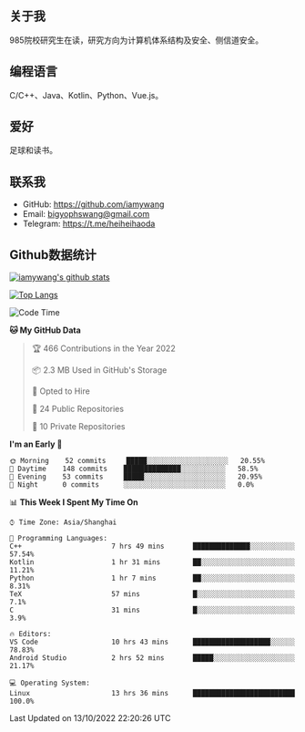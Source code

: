 ## 关于我

985院校研究生在读，研究方向为计算机体系结构及安全、侧信道安全。

## 编程语言

C/C++、Java、Kotlin、Python、Vue.js。

## 爱好

足球和读书。

## 联系我

- GitHub: https://github.com/iamywang
- Email: bigyophswang@gmail.com
- Telegram: https://t.me/heiheihaoda

## Github数据统计

[![iamywang's github stats](https://github-readme-stats.vercel.app/api?username=iamywang&count_private=true&show_icons=true)]()

[![Top Langs](https://github-readme-stats.vercel.app/api/top-langs/?username=iamywang&layout=compact)]()

<!--START_SECTION:waka-->
![Code Time](http://img.shields.io/badge/Code%20Time-604%20hrs%2011%20mins-blue)

**🐱 My GitHub Data** 

> 🏆 466 Contributions in the Year 2022
 > 
> 📦 2.3 MB Used in GitHub's Storage 
 > 
> 💼 Opted to Hire
 > 
> 📜 24 Public Repositories 
 > 
> 🔑 10 Private Repositories  
 > 
**I'm an Early 🐤** 

```text
🌞 Morning    52 commits     █████░░░░░░░░░░░░░░░░░░░░   20.55% 
🌆 Daytime    148 commits    ██████████████░░░░░░░░░░░   58.5% 
🌃 Evening    53 commits     █████░░░░░░░░░░░░░░░░░░░░   20.95% 
🌙 Night      0 commits      ░░░░░░░░░░░░░░░░░░░░░░░░░   0.0%

```


📊 **This Week I Spent My Time On** 

```text
⌚︎ Time Zone: Asia/Shanghai

💬 Programming Languages: 
C++                      7 hrs 49 mins       ██████████████░░░░░░░░░░░   57.54% 
Kotlin                   1 hr 31 mins        ██░░░░░░░░░░░░░░░░░░░░░░░   11.21% 
Python                   1 hr 7 mins         ██░░░░░░░░░░░░░░░░░░░░░░░   8.31% 
TeX                      57 mins             █░░░░░░░░░░░░░░░░░░░░░░░░   7.1% 
C                        31 mins             █░░░░░░░░░░░░░░░░░░░░░░░░   3.9%

🔥 Editors: 
VS Code                  10 hrs 43 mins      ███████████████████░░░░░░   78.83% 
Android Studio           2 hrs 52 mins       █████░░░░░░░░░░░░░░░░░░░░   21.17%

💻 Operating System: 
Linux                    13 hrs 36 mins      █████████████████████████   100.0%

```


 Last Updated on 13/10/2022 22:20:26 UTC
<!--END_SECTION:waka-->
